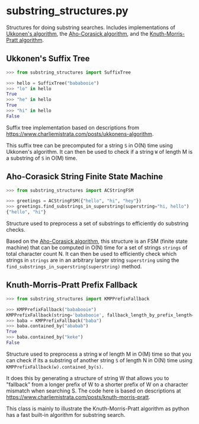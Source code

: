 # substring_structures.py

Structures for doing substring searches. Includes implementations of [Ukkonen's algorithm](https://en.wikipedia.org/wiki/Ukkonen%27s_algorithm), the [Aho-Corasick algorithm](https://en.wikipedia.org/wiki/Aho%E2%80%93Corasick_algorithm),
and the [Knuth-Morris-Pratt algorithm](https://en.wikipedia.org/wiki/Knuth%E2%80%93Morris%E2%80%93Pratt_algorithm).

## Ukkonen's Suffix Tree

```py
>>> from substring_structures import SuffixTree

>>> hello = SuffixTree("bababooie")
>>> "lo" in hello
True
>>> "he" in hello
True
>>> "hi" in hello
False
```

Suffix tree implementation based on descriptions from https://www.charliemistrata.com/posts/ukkonens-algorithm.

This suffix tree can be precomputed for a string `S` in O(N) time using Ukkonen's algorithm.
It can then be used to check if a string `W` of length M is a substring of `S` in O(M) time.

## Aho-Corasick String Finite State Machine

```py
>>> from substring_structures import ACStringFSM

>>> greetings = ACStringFSM({"hello", "hi", "hey"})
>>> greetings.find_substrings_in_superstring(superstring="hi, hello")
{"hello", "hi"}
```

Structure used to preprocess a set of substrings to efficiently do substring checks.

Based on the [Aho-Corasick algorithm](https://en.wikipedia.org/wiki/Aho%E2%80%93Corasick_algorithm),
this structure is an FSM (finite state machine) that can be computed in O(N) time for a set of
strings `strings` of total character count N. It can then be used to efficiently check which
strings in `strings` are in an arbitrary larger string `superstring` using the
`find_substrings_in_superstring(superstring)` method.

## Knuth-Morris-Pratt Prefix Fallback

```py
>>> from substring_structures import KMPPrefixFallback

>>> KMPPrefixFallback("bababooie")
KMPPrefixFallback(string='bababooie', fallback_length_by_prefix_length=[-1, 0, 0, 1, 2, 3, 0, 0, 0])
>>> baba = KMPPrefixFallback("baba")
>>> baba.contained_by("ababab")
True
>>> baba.contained_by("keke")
False
```

Structure used to preprocess a string `W` of length M in O(M) time so that you can check
if its a substring of another string `S` of length N in O(N) time using `KMPPrefixFallback(w).contained_by(s)`.

It does this by generating a structure of string W that allows you to "fallback" from a longer prefix of
W to a shorter prefix of W on a character mismatch when searching S. The code here
is based on descriptions at https://www.charliemistrata.com/posts/knuth-morris-pratt.

This class is mainly to illustrate the Knuth-Morris-Pratt algorithm as python has
a fast built-in algorithm for substring search.
